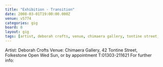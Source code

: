 ```yaml
---
title: "Exhibition - Transition"
date: 2008-03-01T19:00:00.000Z
venue: v5774
categories: gig
board: 8
layout: gig
tags: [artist, deborah crofts, venue, chimaera gallery, tontine street, folkestone, open wed]
---
```

Artist: Deborah Crofts  Venue:  Chimaera Gallery,  42 Tontine Street, Folkestone  Open Wed  Sun, or by appointment T:01303-211621  For further info: